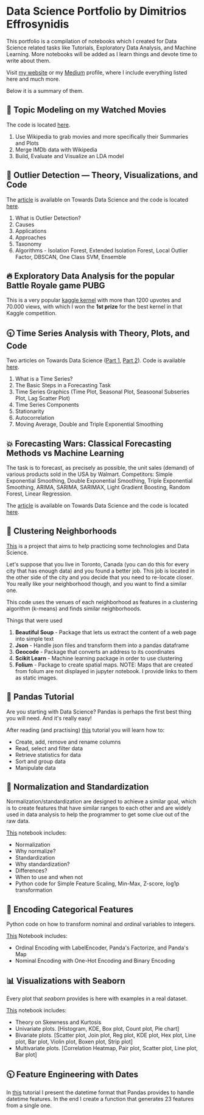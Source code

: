 # Data Science Portfolio by Dimitrios Effrosynidis

This portfolio is a compilation of notebooks which I created for Data Science related tasks like Tutorials, Exploratory Data Analysis, and Machine Learning.
More notebooks will be added as I learn things and devote time to write about them.

Visit [my website](https://deffro.github.io/) or my [Medium](https://medium.com/@dimitris.effrosynidis) profile, where I include everything listed here and much more.

Below it is a summary of them.

## :movie_camera: Topic Modeling on my Watched Movies

The code is located [here](https://github.com/Deffro/Data-Science-Portfolio/tree/master/Notebooks/Topic%20Modelling%20on%20my%20Watched%20Movies).

1. Use Wikipedia to grab movies and more specifically their Summaries and Plots
2. Merge IMDb data with Wikipedia
3. Build, Evaluate and Visualize an LDA model

## :mag_right: Outlier Detection — Theory, Visualizations, and Code

The [article](https://towardsdatascience.com/outlier-detection-theory-visualizations-and-code-a4fd39de540c) is available on Towards Data Science and the code is located [here](https://github.com/Deffro/Data-Science-Portfolio/blob/master/Notebooks/Outlier%20Detection/Outlier%20Detection%20-%20Theory%2C%20Visualizations%20and%20Code.ipynb).

1. What is Outlier Detection?
2. Causes
3. Applications
4. Approaches
5. Taxonomy
6. Algorithms - Isolation Forest, Extended Isolation Forest, Local Outlier Factor, DBSCAN, One Class SVM, Ensemble

## :fire: Exploratory Data Analysis for the popular Battle Royale game PUBG

This is a very popular [kaggle kernel](https://www.kaggle.com/deffro/eda-is-fun) with more than 1200 upvotes and 70.000 views, with which I won the **1st prize** for the best kernel in that Kaggle competition.

## :clock930: Time Series Analysis with Theory, Plots, and Code

Two articles on Towards Data Science ([Part 1](https://towardsdatascience.com/time-series-analysis-with-theory-plots-and-code-part-1-dd3ea417d8c4), [Part 2](https://towardsdatascience.com/time-series-analysis-with-theory-plots-and-code-part-2-c72b447da634)). Code is available [here](https://github.com/Deffro/Data-Science-Portfolio/tree/master/Notebooks/Time%20Series%20Analysis%20and%20Forecasting).

1. What is a Time Series?
2. The Basic Steps in a Forecasting Task
3. Time Series Graphics (Time Plot, Seasonal Plot, Seasoonal Subseries Plot, Lag Scatter Plot)
4. Time Series Components
5. Stationarity
6. Autocorrelation
7. Moving Average, Double and Triple Exponential Smoothing

## :boom: Forecasting Wars: Classical Forecasting Methods vs Machine Learning

The task is to forecast, as precisely as possible, the unit sales (demand) of various products sold in the USA by Walmart. Competitors: Simple Exponential Smoothing, Double Exponential Smoothing, Triple Exponential Smoothing, ARIMA, SARIMA, SARIMAX, Light Gradient Boosting, Random Forest, Linear Regression.

The [article](https://towardsdatascience.com/forecasting-wars-classical-forecasting-methods-vs-machine-learning-4fd5d2ceb716) is available on Towards Data Science and the code is located [here](https://github.com/Deffro/Data-Science-Portfolio/tree/master/Notebooks/10%2B1%20Cross%20Validation%20Techniques%20Visualized).

## :house_with_garden: Clustering Neighborhoods

[This](https://github.com/Deffro/Data-Science-Portfolio/tree/master/Notebooks/Clustering%20Neighborhouds) is a project that aims to help practicing some technologies and Data Science.

Let's suppose that you live in Toronto, Canada (you can do this for every city that has enough data) and you found a better job. This job is located in the other side of the city and you decide that you need to re-locate closer. You really like your neighborhood though, and you want to find a similar one.

This code uses the venues of each neighborhood as features in a clustering algorithm (k-means) and finds similar neighborhoods.

Things that were used

1. **Beautiful Soup** - Package that lets us extract the content of a web page into simple text
2. **Json** - Handle json files and transform them into a pandas dataframe
3. **Geocode** - Package that converts an address to its coordinates
4. **Scikit Learn** - Machine learning package in order to use clustering
5. **Folium** - Package to create spatial maps. NOTE: Maps that are created from folium are not displayed in jupyter notebook. I provide links to them as static images.


## &#x1F4D9; Pandas Tutorial

Are you starting with Data Science? Pandas is perhaps the first best thing you will need. And it's really easy!

After reading (and practising) [this](https://github.com/Deffro/Data-Science-Portfolio/blob/master/Notebooks/PandasTutorial.ipynb) tutorial you will learn how to:

- Create, add, remove and rename columns
- Read, select and filter data
- Retrieve statistics for data
- Sort and group data
- Manipulate data

## :straight_ruler: Normalization and Standardization

Normalization/standardization are designed to achieve a similar goal, which is to create features that have similar ranges to each other and are widely used in data analysis to help the programmer to get some clue out of the raw data.

[This](https://github.com/Deffro/Data-Science-Portfolio/blob/master/Notebooks/Normalization-Standardization.ipynb) notebook includes:

- Normalization
- Why normalize?
- Standardization
- Why standardization?
- Differences?
- When to use and when not
- Python code for Simple Feature Scaling, Min-Max, Z-score, log1p transformation

## :wrench: Encoding Categorical Features

Python code on how to transform nominal and ordinal variables to integers.

[This](https://github.com/Deffro/Data-Science-Portfolio/blob/master/Notebooks/Encoding%20Categorical%20Features.ipynb) Notebook includes:

- Ordinal Encoding with LabelEncoder, Panda's Factorize, and Panda's Map
- Nominal Encoding with One-Hot Encoding and Binary Encoding

## :bar_chart: Visualizations with Seaborn

Every plot that *seaborn* provides is here with examples in a real dataset.

[This](https://github.com/Deffro/Data-Science-Portfolio/blob/master/Notebooks/Visualizations%20with%20Seaborn.ipynb) notebook includes:
- Theory on Skewness and Kurtosis
- Univariate plots. [Histogram, KDE, Box plot, Count plot, Pie chart]
- Bivariate plots. [Scatter plot, Join plot, Reg plot, KDE plot, Hex plot, Line plot, Bar plot, Violin plot, Boxen plot, Strip plot]
- Multivariate plots. [Correlation Heatmap, Pair plot, Scatter plot, Line plot, Bar plot]

## :clock1030: Feature Engineering with Dates

In [this](https://github.com/Deffro/Data-Science-Portfolio/blob/master/Notebooks/Feature-Engineering-with-Dates.ipynb) tutorial I present the datetime format that Pandas provides to handle datetime features. In the end I create a function that generates 23 features from a single one.
